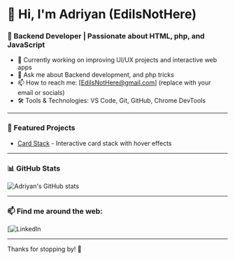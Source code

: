 # 👋 Hi, I'm Adriyan (EdiIsNotHere)

### 🌱 Backend Developer | Passionate about HTML, php, and JavaScript

- 🔭 Currently working on improving UI/UX projects and interactive web apps
- 💬 Ask me about Backend development, and php tricks
- 📫 How to reach me: [EdiIsNotHere@gmail.com] (replace with your email or socials)
- 🛠️ Tools & Technologies: VS Code, Git, GitHub, Chrome DevTools

---

### 🚀 Featured Projects

<!-- Add your best projects here with links -->
- [Card Stack](https://github.com/EdiIsNotHere/card-stack) - Interactive card stack with hover effects


---

### 📊 GitHub Stats

![Adriyan's GitHub stats](https://github-readme-stats.vercel.app/api?username=EdiIsNotHere&show_icons=true&theme=radical)

---

### 📫 Find me around the web:

[![LinkedIn](https://www.linkedin.com/in/adriyan-shayani-984a2b348/)  

---

Thanks for stopping by! 👋
